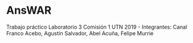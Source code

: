 # AnsWAR
Trabajo práctico Laboratorio 3 Comisión 1 UTN 2019 - Integrantes: Canal Franco Acebo, Agustín Salvador, Abel Acuña, Felipe Murrie
